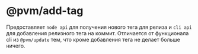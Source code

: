# @pvm/add-tag

Предоставляет `node api` для получения нового тега для релиза и `cli api` для
добавления релизного тега на коммит. Отличается от функционала cli из `@pvm/update` тем,
что кроме добавления тега не делает больше ничего.